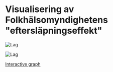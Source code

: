 # Visualisering av Folkhälsomyndighetens "eftersläpningseffekt"

![Lag](https://github.com/joelonsql/coronalyzer/blob/master/Folkhalsomyndigheten_Covid19/2020-04-18.png?raw=true "Lag")

![Lag](https://github.com/joelonsql/coronalyzer/blob/master/Folkhalsomyndigheten_Covid19/lag-2020-04-18.png?raw=true "Lag")

[Interactive graph](https://rpubs.com/purrpurr/600560)
